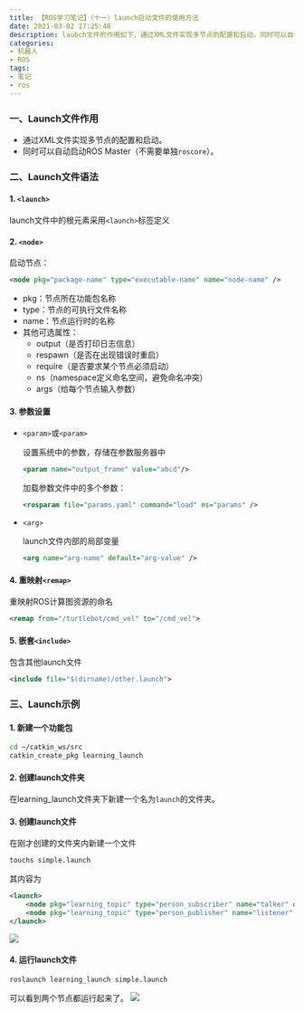 ```yaml
---
title: 【ROS学习笔记】（十一）launch启动文件的使用方法
date: 2021-03-02 17:25:48
description: laubch文件的作用如下，通过XML文件实现多节点的配置和启动。同时可以自动启动ROS Master（不需要单独roscore）。
categories:
- 机器人
- ROS
tags:
- 笔记
- ros
---
```




### 一、Launch文件作用

* 通过XML文件实现多节点的配置和启动。
* 同时可以自动启动ROS Master（不需要单独`roscore`）。

### 二、Launch文件语法

#### 1. `<launch>`

launch文件中的根元素采用`<launch>`标签定义

#### 2. `<node>`

启动节点：
```xml
<node pkg="package-name" type="executable-name" name="node-name" />
```
* pkg：节点所在功能包名称
* type：节点的可执行文件名称
* name：节点运行时的名称
* 其他可选属性：
  * output（是否打印日志信息）
  * respawn（是否在出现错误时重启）
  * require（是否要求某个节点必须启动）
  * ns（namespace定义命名空间，避免命名冲突）
  * args（给每个节点输入参数）

#### 3. 参数设置

* `<param>`或`<param>`

  设置系统中的参数，存储在参数服务器中

  ```xml
  <param name="output_frame" value="abcd"/>
  ```

  加载参数文件中的多个参数：

  ```xml
  <rosparam file="params.yaml" command="load" ns="params" />
  ```

* `<arg>`

  launch文件内部的局部变量

  ```xml
  <arg name="arg-name" default="arg-value" />
  ```

#### 4. 重映射`<remap>`

重映射ROS计算图资源的命名

```xml
<remap from="/turtlebot/cmd_vel" to="/cmd_vel">
```

#### 5. 嵌套`<include>`

包含其他launch文件

```xml
<include file="$(dirname)/other.launch">
```

### 三、Launch示例

#### 1. 新建一个功能包

```bash
cd ~/catkin_ws/src
catkin_create_pkg learning_launch
```

#### 2. 创建launch文件夹

在learning_launch文件夹下新建一个名为`launch`的文件夹。

#### 3. 创建launch文件

在刚才创建的文件夹内新建一个文件

```bash
touchs simple.launch
```

其内容为

```xml
<launch>
    <node pkg="learning_topic" type="person_subscriber" name="talker" output="screen" />
    <node pkg="learning_topic" type="person_publisher" name="listener" output="screen" /> 
</launch>
```
![](https://gitee.com/huffiema/pictures/raw/master/image/202112231702958-ros-notes11-1.png)

#### 4. 运行launch文件

```bash
roslaunch learning_launch simple.launch
```

可以看到两个节点都运行起来了。
![](https://gitee.com/huffiema/pictures/raw/master/image/202112231702374-ros-notes11-2.png)